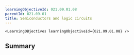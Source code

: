 ```yaml
---
learningObjectiveId: 021.09.01.08
parentId: 021.09.01
title: Semiconductors and logic circuits
---
```


```tsx eval
<LearningOBjectives learningObjectiveId={021.09.01.08} />
```

## Summary
